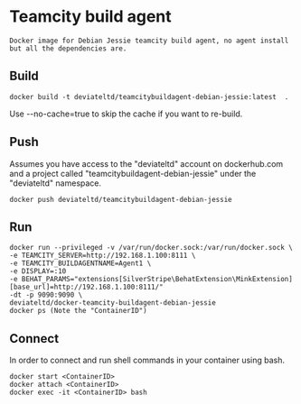 # Teamcity build agent

    Docker image for Debian Jessie teamcity build agent, no agent install but all the dependencies are.

## Build

    docker build -t deviateltd/teamcitybuildagent-debian-jessie:latest  .

Use --no-cache=true to skip the cache if you want to re-build.

## Push

Assumes you have access to the "deviateltd" account on dockerhub.com and a project called "teamcitybuildagent-debian-jessie" under the "deviateltd" namespace.

    docker push deviateltd/teamcitybuildagent-debian-jessie

## Run

    docker run --privileged -v /var/run/docker.sock:/var/run/docker.sock \
	-e TEAMCITY_SERVER=http://192.168.1.100:8111 \
	-e TEAMCITY_BUILDAGENTNAME=Agent1 \
	-e DISPLAY=:10
	-e BEHAT_PARAMS="extensions[SilverStripe\BehatExtension\MinkExtension][base_url]=http://192.168.1.100:8111/" 
	-dt -p 9090:9090 \
	deviateltd/docker-teamcity-buildagent-debian-jessie
    docker ps (Note the "ContainerID")

## Connect

In order to connect and run shell commands in your container using bash.

    docker start <ContainerID>
    docker attach <ContainerID> 
    docker exec -it <ContainerID> bash

